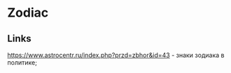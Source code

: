 # Zodiac

## Links

https://www.astrocentr.ru/index.php?przd=zbhor&id=43 - знаки зодиака в политике;
